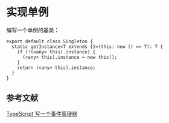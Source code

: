 # 实现单例

编写一个单例的基类：

```scripe
export default class Singleton {
  static getInstance<T extends {}>(this: new () => T): T {
    if (!(<any> this).instance) {
      (<any> this).instance = new this();
    }
    return (<any> this).instance;
  }
}
```

## 参考文献

[TypeScript 写一个事件管理器](https://alsritter.icu/docs/%E5%89%8D%E7%AB%AF/JavaScript/TypeScript%20%E7%9B%B8%E5%85%B3/TypeScript%20%E5%86%99%E4%B8%80%E4%B8%AA%E4%BA%8B%E4%BB%B6%E7%AE%A1%E7%90%86%E5%99%A8/)
